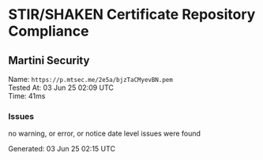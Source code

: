 # STIR/SHAKEN Certificate Repository Compliance

## Martini Security

Name: `https://p.mtsec.me/2e5a/bjzTaCMyevBN.pem`\
Tested At: 03 Jun 25 02:09 UTC\
Time: 41ms

### Issues

no warning, or error, or notice date level issues were found

Generated: 03 Jun 25 02:15 UTC